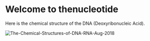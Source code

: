 # Welcome to thenucleotide
Here is the chemical structure of the DNA (Deoxyribonucleic Acid).

![The-Chemical-Structures-of-DNA-RNA-Aug-2018](https://user-images.githubusercontent.com/106812339/178110780-db520607-994d-4198-ade0-15a92f9880d9.png)
